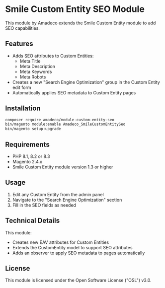 # Smile Custom Entity SEO Module

This module by Amadeco extends the Smile Custom Entity module to add SEO capabilities.

## Features

- Adds SEO attributes to Custom Entities:
  - Meta Title
  - Meta Description
  - Meta Keywords
  - Meta Robots
- Creates a new "Search Engine Optimization" group in the Custom Entity edit form
- Automatically applies SEO metadata to Custom Entity pages

## Installation

```bash
composer require amadeco/module-custom-entity-seo
bin/magento module:enable Amadeco_SmileCustomEntitySeo
bin/magento setup:upgrade
```

## Requirements

- PHP 8.1, 8.2 or 8.3
- Magento 2.4.x
- Smile Custom Entity module version 1.3 or higher

## Usage

1. Edit any Custom Entity from the admin panel
2. Navigate to the "Search Engine Optimization" section
3. Fill in the SEO fields as needed

## Technical Details

This module:

- Creates new EAV attributes for Custom Entities
- Extends the CustomEntity model to support SEO attributes
- Adds an observer to apply SEO metadata to pages automatically

## License

This module is licensed under the Open Software License ("OSL") v3.0.
